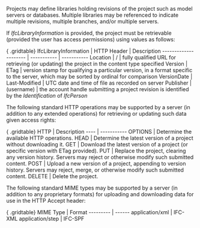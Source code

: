 Projects may define libraries holding revisions of the project such as model servers or databases. Multiple libraries may be referenced to indicate multiple revisions, multiple branches, and/or multiple servers.

If _IfcLibraryInformation_ is provided, the project must be retrievable (provided the user has access permissions) using values as follows:

{ .gridtable}
IfcLibraryInformation | HTTP Header | Description
--------------------- | ----------- | -----------
Location | / | fully qualified URL for retrieving (or updating) the project in the content type specified
Version | ETag | version stamp for qualifying a particular version, in a format specific to the server, which may be sorted by ordinal for comparison
VersionDate | Last-Modified | UTC date and time of file as recorded on server
Publisher | (username) | the account handle submitting a project revision is identified by the _Identification_ of _IfcPerson_


The following standard HTTP operations may be supported by a server (in addition to any extended operations) for retrieving or updating such data given access rights:

{ .gridtable}
HTTP | Description
---- | -----------
OPTIONS | Determine the available HTTP operations.
HEAD | Determine the latest version of a project without downloading it.
GET | Download the latest version of a project (or specific version with ETag provided).
PUT | Replace the project, clearing any version history. Servers may reject or otherwise modify such submitted content.
POST | Upload a new version of a project, appending to version history. Servers may reject, merge, or otherwise modify such submitted content.
DELETE | Delete the project.


The following standard MIME types may be supported by a server (in addition to any proprietary formats) for uploading and downloading data for use in the HTTP Accept header:

{ .gridtable}
MIME Type | Format
--------- | ------
application/xml | IFC-XML
application/step | IFC-SPF
